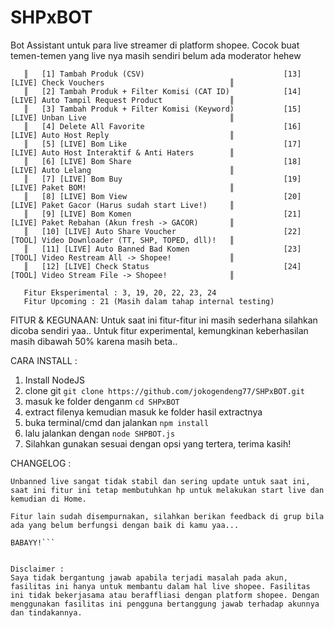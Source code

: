 # SHPxBOT

Bot Assistant untuk para live streamer di platform shopee. Cocok buat temen-temen yang live nya masih sendiri belum ada moderator hehew

```
   ║   [1] Tambah Produk (CSV)                               [13] [LIVE] Check Vouchers                            ║
   ║   [2] Tambah Produk + Filter Komisi (CAT ID)            [14] [LIVE] Auto Tampil Request Product               ║
   ║   [3] Tambah Produk + Filter Komisi (Keyword)           [15] [LIVE] Unban Live                                ║
   ║   [4] Delete All Favorite                               [16] [LIVE] Auto Host Reply                           ║
   ║   [5] [LIVE] Bom Like                                   [17] [LIVE] Auto Host Interaktif & Anti Haters        ║
   ║   [6] [LIVE] Bom Share                                  [18] [LIVE] Auto Lelang                               ║
   ║   [7] [LIVE] Bom Buy                                    [19] [LIVE] Paket BOM!                                ║
   ║   [8] [LIVE] Bom View                                   [20] [LIVE] Paket Gacor (Harus sudah start Live!)     ║
   ║   [9] [LIVE] Bom Komen                                  [21] [LIVE] Paket Rebahan (Akun fresh -> GACOR)       ║
   ║   [10] [LIVE] Auto Share Voucher                        [22] [TOOL] Video Downloader (TT, SHP, TOPED, dll)!   ║
   ║   [11] [LIVE] Auto Banned Bad Komen                     [23] [TOOL] Video Restream All -> Shopee!             ║
   ║   [12] [LIVE] Check Status                              [24] [TOOL] Video Stream File -> Shopee!              ║

   Fitur Eksperimental : 3, 19, 20, 22, 23, 24
   Fitur Upcoming : 21 (Masih dalam tahap internal testing) 
```

FITUR & KEGUNAAN:
Untuk saat ini fitur-fitur ini masih sederhana silahkan dicoba sendiri yaa..
Untuk fitur experimental, kemungkinan keberhasilan masih dibawah 50% karena masih beta..

CARA INSTALL :

1. Install NodeJS
2. clone git `git clone https://github.com/jokogendeng77/SHPxBOT.git`
3. masuk ke folder denganm `cd SHPxBOT`
4. extract filenya kemudian masuk ke folder hasil extractnya
4. buka terminal/cmd dan jalankan `npm install`
5. lalu jalankan dengan `node SHPBOT.js`
6. Silahkan gunakan sesuai dengan opsi yang tertera, terima kasih!

CHANGELOG :
```Hi Hi,
Unbanned live sangat tidak stabil dan sering update untuk saat ini, saat ini fitur ini tetap membutuhkan hp untuk melakukan start live dan kemudian di Home.

Fitur lain sudah disempurnakan, silahkan berikan feedback di grup bila ada yang belum berfungsi dengan baik di kamu yaa...

BABAYY!```


Disclaimer :
Saya tidak bergantung jawab apabila terjadi masalah pada akun, fasilitas ini hanya untuk membantu dalam hal live shopee. Fasilitas ini tidak bekerjasama atau beraffliasi dengan platform shopee. Dengan menggunakan fasilitas ini pengguna bertanggung jawab terhadap akunnya dan tindakannya.
